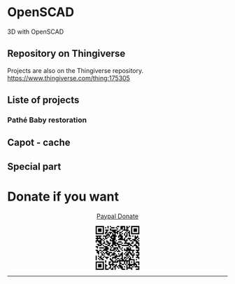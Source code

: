 # OpenSCAD
3D with OpenSCAD

## Repository on Thingiverse

Projects are also on the Thingiverse repository.\
https://www.thingiverse.com/thing:175305


## Liste of projects

### Pathé Baby restoration

## Capot - cache


## Special part


# Donate if you want

<div style="text-align: center;">

[Paypal Donate](https://www.paypal.com/donate/?business=5LX8QALBQH58U&no_recurring=0&currency_code=EUR)

</div>

<img style="display: block; margin: auto; width:100px" alt="My PayPal QR code" src="https://github.com/VFD/VFD/blob/main/PayPalMe_QRcode.png">


___
